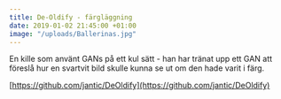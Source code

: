 ```yaml
---
title: De-Oldify - färgläggning
date: 2019-01-02 21:45:00 +01:00
image: "/uploads/Ballerinas.jpg"
---
```


En kille som använt GANs på ett kul sätt - han har tränat upp ett GAN att föreslå hur en svartvit bild skulle kunna se ut om den hade  varit i färg.

[https://github.com/jantic/DeOldify](https://github.com/jantic/DeOldify)

